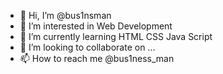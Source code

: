 - 👋 Hi, I’m @bus1nsman
- 👀 I’m interested in Web Development
- 🌱 I’m currently learning HTML CSS Java Script
- 💞️ I’m looking to collaborate on ...
- 📫 How to reach me @bus1ness_man
